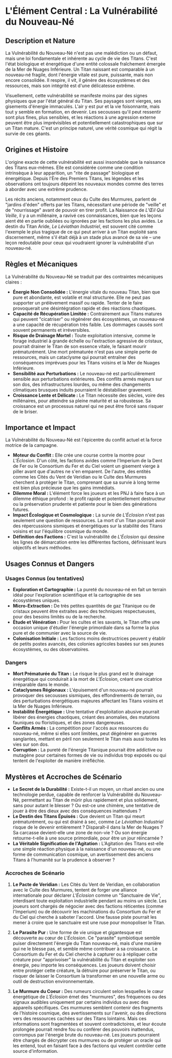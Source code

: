 # L'Élément Central : La Vulnérabilité du Nouveau-Né

## Description et Nature

La Vulnérabilité du Nouveau-Né n'est pas une malédiction ou un défaut, mais une loi fondamentale et inhérente au cycle de vie des Titans. C'est l'état biologique et énergétique d'une entité colossale fraîchement émergée de la Mer de Nuages Inférieure. Un Titan naissant est comparable à un nouveau-né fragile, dont l'énergie vitale est pure, puissante, mais non encore consolidée. Il respire, il vit, il génère des écosystèmes et des ressources, mais son intégrité est d'une délicatesse extrême.

Visuellement, cette vulnérabilité se manifeste moins par des signes physiques que par l'état général du Titan. Ses paysages sont vierges, ses gisements d'énergie immaculés. L'air y est pur et la vie foisonnante, mais tout y semble en formation, en devenir. Les secousses qu'il peut ressentir sont plus fines, plus sensibles, et les réactions à une agression externe peuvent être plus imprévisibles et potentiellement catastrophiques que sur un Titan mature. C'est un principe naturel, une vérité cosmique qui régit la survie de ces géants.

## Origines et Histoire

L'origine exacte de cette vulnérabilité est aussi insondable que la naissance des Titans eux-mêmes. Elle est considérée comme une condition intrinsèque à leur apparition, un "rite de passage" biologique et énergétique. Depuis l'Ère des Premiers Titans, les légendes et les observations ont toujours dépeint les nouveaux mondes comme des terres à aborder avec une extrême prudence.

Les récits anciens, notamment ceux du Culte des Murmures, parlent de "jardins d'éden" offerts par les Titans, nécessitant une période de "veille" et de "nourrissage" avant de pouvoir en tirer profit. La Naissance de *L'Œil Qui Veille*, il y a un millénaire, a ravivé ces connaissances, bien que les leçons aient été en partie oubliées ou ignorées par les factions les plus avides. Le destin du Titan Aride, *Le Léviathan Industriel*, est souvent cité comme l'exemple le plus tragique de ce qui peut arriver à un Titan exploité sans discernement, même s'il était déjà à un stade plus avancé de sa vie – une leçon redoutable pour ceux qui voudraient ignorer la vulnérabilité d'un nouveau-né.

## Règles et Mécaniques

La Vulnérabilité du Nouveau-Né se traduit par des contraintes mécaniques claires :

*   **Énergie Non Consolidée :** L'énergie vitale du nouveau Titan, bien que pure et abondante, est volatile et mal structurée. Elle ne peut pas supporter un prélèvement massif ou rapide. Tenter de le faire provoquerait une désintégration rapide et des réactions chaotiques.
*   **Capacité de Récupération Limitée :** Contrairement aux Titans matures qui peuvent "cicatriser" ou régénérer des écosystèmes, un nouveau-né a une capacité de récupération très faible. Les dommages causés sont souvent permanents et irréversibles.
*   **Risque de Drainage Mortel :** Toute exploitation intensive, comme le forage industriel à grande échelle ou l'extraction agressive de cristaux, pourrait drainer le Titan de son essence vitale, le faisant mourir prématurément. Une mort prématurée n'est pas une simple perte de ressources, mais un cataclysme qui pourrait entraîner des conséquences imprévues pour les Titans voisins et la Mer de Nuages Inférieure.
*   **Sensibilité aux Perturbations :** Le nouveau-né est particulièrement sensible aux perturbations extérieures. Des conflits armés majeurs sur son dos, des infrastructures lourdes, ou même des changements climatiques brusques induits pourraient le déstabiliser gravement.
*   **Croissance Lente et Délicate :** Le Titan nécessite des siècles, voire des millénaires, pour atteindre sa pleine maturité et sa robustesse. Sa croissance est un processus naturel qui ne peut être forcé sans risquer de le briser.

## Importance et Impact

La Vulnérabilité du Nouveau-Né est l'épicentre du conflit actuel et la force motrice de la campagne.

*   **Moteur du Conflit :** Elle crée une course contre la montre pour *L'Éclosion*. D'un côté, les factions avides comme l'Imperium de la Dent de Fer ou le Consortium du Fer et du Ciel voient un gisement vierge à piller avant que d'autres ne s'en emparent. De l'autre, des entités comme les Cités du Vent de Veridian ou le Culte des Murmures cherchent à protéger le Titan, comprenant que sa survie à long terme est bien plus précieuse que les gains immédiats.
*   **Dilemme Moral :** L'élément force les joueurs et les PNJ à faire face à un dilemme éthique profond : le profit rapide et potentiellement destructeur ou la préservation prudente et patiente pour le bien des générations futures.
*   **Impact Écologique et Cosmologique :** La survie de *L'Éclosion* n'est pas seulement une question de ressources. La mort d'un Titan pourrait avoir des répercussions sismiques et énergétiques sur la stabilité des Titans voisins et sur l'équilibre cosmique du monde.
*   **Définition des Factions :** C'est la vulnérabilité de *L'Éclosion* qui dessine les lignes de démarcation entre les différentes factions, définissant leurs objectifs et leurs méthodes.

## Usages Connus et Dangers

### Usages Connus (ou tentatives)

*   **Exploration et Cartographie :** La pureté du nouveau-né en fait un terrain idéal pour l'exploration scientifique et la cartographie de ses écosystèmes uniques.
*   **Micro-Extraction :** De très petites quantités de gaz Titanique ou de cristaux peuvent être extraites avec des techniques respectueuses, pour des besoins limités ou de la recherche.
*   **Étude et Vénération :** Pour les cultes et les savants, le Titan offre une occasion unique d'étudier l'énergie primordiale dans sa forme la plus pure et de communier avec la source de vie.
*   **Colonisation Initiale :** Les factions moins destructrices peuvent y établir de petits postes avancés, des colonies agricoles basées sur ses jeunes écosystèmes, ou des observatoires.

### Dangers

*   **Mort Prématurée du Titan :** Le risque le plus grand est le drainage énergétique qui conduirait à la mort de *L'Éclosion*, créant une cicatrice irréparable dans le monde.
*   **Cataclysmes Régionaux :** L'épuisement d'un nouveau-né pourrait provoquer des secousses sismiques, des effondrements de terrain, ou des perturbations énergétiques majeures affectant les Titans voisins et la Mer de Nuages Inférieure.
*   **Instabilité Énergétique :** Une tentative d'exploitation abusive pourrait libérer des énergies chaotiques, créant des anomalies, des mutations fauniques ou floristiques, et des zones dangereuses.
*   **Conflits Armés :** La compétition pour l'accès aux ressources du nouveau-né, même si elles sont limitées, peut dégénérer en guerres sanglantes, mettant en péril non seulement le Titan mais aussi toutes les vies sur son dos.
*   **Corruption :** La pureté de l'énergie Titanique pourrait être addictive ou mutagène pour certaines formes de vie ou individus trop exposés ou qui tentent de l'exploiter de manière irréfléchie.

## Mystères et Accroches de Scénario

*   **Le Secret de la Durabilité :** Existe-t-il un moyen, un rituel ancien ou une technologie perdue, capable de renforcer la Vulnérabilité du Nouveau-Né, permettant au Titan de mûrir plus rapidement et plus solidement, sans pour autant le blesser ? Ou est-ce une chimère, une tentative de jouer à être des dieux avec des conséquences inattendues ?
*   **Le Destin des Titans Épuisés :** Que devient un Titan qui meurt prématurément, ou qui est drainé à sec, comme *Le Léviathan Industriel* risque de le devenir entièrement ? Disparaît-il dans la Mer de Nuages ? Sa carcasse devient-elle une zone de non-vie ? Ou son énergie retourne-t-elle à une source primordiale, pour être un jour réincarnée ?
*   **La Véritable Signification de l'Agitation :** L'Agitation des Titans est-elle une simple réaction physique à la naissance d'un nouveau-né, ou une forme de communication cosmique, un avertissement des anciens Titans à l'humanité sur la prudence à observer ?

### Accroches de Scénario

1.  **Le Pacte de Veridian :** Les Cités du Vent de Veridian, en collaboration avec le Culte des Murmures, tentent de forger une alliance internationale pour déclarer *L'Éclosion* comme un "Sanctuaire de Vie", interdisant toute exploitation industrielle pendant au moins un siècle. Les joueurs sont chargés de négocier avec des factions réticentes (comme l'Imperium) ou de découvrir les machinations du Consortium du Fer et du Ciel qui cherche à saboter l'accord. Une fausse piste pourrait les mener à croire que le sanctuaire est une ruse pour monopoliser le Titan.

2.  **Le Parasite Pur :** Une forme de vie unique et gigantesque est découverte au cœur de *L'Éclosion*. Ce "parasite" symbiotique semble puiser directement l'énergie du Titan nouveau-né, mais d'une manière qui ne le blesse pas, et semble même contribuer à sa croissance. Le Consortium du Fer et du Ciel cherche à capturer ou à répliquer cette créature pour "apprivoiser" la vulnérabilité du Titan et exploiter son énergie, peu importe les conséquences. Les joueurs doivent choisir entre protéger cette créature, la détruire pour préserver le Titan, ou risquer de laisser le Consortium la transformer en une nouvelle arme ou outil de destruction environnementale.

3.  **Le Murmure du Coeur :** Des rumeurs circulent selon lesquelles le cœur énergétique de *L'Éclosion* émet des "murmures", des fréquences ou des signaux audibles uniquement par certains individus ou avec des appareils spécifiques. Ces murmures semblent contenir des fragments de l'histoire cosmique, des avertissements sur l'avenir, ou des directions vers des ressources cachées sur des Titans lointains. Mais ces informations sont fragmentées et souvent contradictoires, et leur écoute prolongée pourrait rendre fou ou conférer des pouvoirs inattendus, corrompus par l'énergie brute du nouveau-né. Les joueurs pourraient être chargés de décrypter ces murmures ou de protéger un oracle qui les entend, tout en faisant face à des factions qui veulent contrôler cette source d'information.